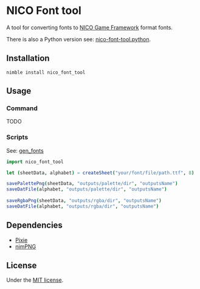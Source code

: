 # NICO Font tool

A tool for converting fonts to [NICO Game Framework](https://github.com/ftsf/nico) format fonts.

There is also a Python version see: [nico-font-tool.python](https://github.com/TakWolf/nico-font-tool.python).

## Installation

```commandline
nimble install nico_font_tool
```

## Usage

### Command

TODO

### Scripts

See: [gen_fonts](examples/gen_fonts.nim)

```nim
import nico_font_tool

let (sheetData, alphabet) = createSheet("your/font/file/path.ttf", 8)

savePalettePng(sheetData, "outputs/palette/dir", "outputsName")
saveDatFile(alphabet, "outputs/palette/dir", "outputsName")
  
saveRgbaPng(sheetData, "outputs/rgba/dir", "outputsName")
saveDatFile(alphabet, "outputs/rgba/dir", "outputsName")
```

## Dependencies

- [Pixie](https://github.com/treeform/pixie)
- [nimPNG](https://github.com/jangko/nimPNG)

## License

Under the [MIT license](LICENSE).
